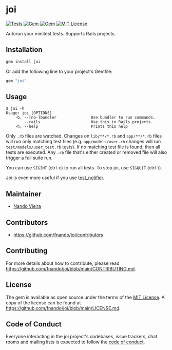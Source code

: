 # joi

[![Tests](https://github.com/fnando/joi/workflows/ruby-tests/badge.svg)](https://github.com/fnando/joi)
[![Gem](https://img.shields.io/gem/v/joi.svg)](https://rubygems.org/gems/joi)
[![Gem](https://img.shields.io/gem/dt/joi.svg)](https://rubygems.org/gems/joi)
[![MIT License](https://img.shields.io/:License-MIT-blue.svg)](https://tldrlegal.com/license/mit-license)

Autorun your minitest tests. Supports Rails projects.

## Installation

```bash
gem install joi
```

Or add the following line to your project's Gemfile:

```ruby
gem "joi"
```

## Usage

```console
$ joi -h
Usage: joi [OPTIONS]
    -b, --[no-]bundler               Use bundler to run commands.
        --rails                      Use this in Rails projects.
    -h, --help                       Prints this help
```

Only `.rb` files are watched. Changes on `lib/**/*.rb` and `app/**/*.rb` files
will run only matching test files (e.g. `app/models/user.rb` changes will run
`test/models/user_test.rb` tests). If no matching test file is found, then all
tests are executed. Any `.rb` file that's either created or removed file will
also trigger a full suite run.

You can use `SIGINT` (ctrl-c) to run all tests. To stop joi, use `SIGQUIT`
(ctrl-\\).

Joi is even more useful if you use
[test_notifier](https://github.com/fnando/test_notifier).

## Maintainer

- [Nando Vieira](https://github.com/fnando)

## Contributors

- <https://github.com/fnando/joi/contributors>

## Contributing

For more details about how to contribute, please read
<https://github.com/fnando/joi/blob/main/CONTRIBUTING.md>.

## License

The gem is available as open source under the terms of the
[MIT License](https://opensource.org/licenses/MIT). A copy of the license can be
found at <https://github.com/fnando/joi/blob/main/LICENSE.md>.

## Code of Conduct

Everyone interacting in the joi project's codebases, issue trackers, chat rooms
and mailing lists is expected to follow the
[code of conduct](https://github.com/fnando/joi/blob/main/CODE_OF_CONDUCT.md).
